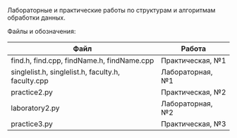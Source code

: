 Лабораторные и практические работы по структурам и алгоритмам обработки данных.        

Файлы и обозначения:

| Файл                                               | Работа               |
|----------------------------------------------------|----------------------|
| find.h, find.cpp, findName.h, findName.cpp         | Практическая, №1     |
| singlelist.h, singlelist.h, faculty.h, faculty.cpp | Лабораторная, №1     |
| practice2.py                                       | Практическая, №2     |
| laboratory2.py                                     | Лабораторная, №2     |
| practice3.py                                       | Практическая, №3     |

